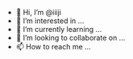 - 👋 Hi, I’m @iiiji
- 👀 I’m interested in ...
- 🌱 I’m currently learning ...
- 💞️ I’m looking to collaborate on ...
- 📫 How to reach me ...

<!---
iiiji/iiiji is a ✨ special ✨ repository because its `README.md` (this file) appears on your GitHub profile.
You can click the Preview link to take a look at your changes.
--->
